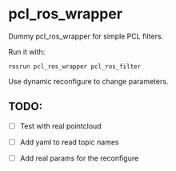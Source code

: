 # pcl_ros_wrapper

Dummy pcl_ros_wrapper for simple PCL filters. 

Run it with: 
```
rosrun pcl_ros_wrapper pcl_ros_filter
```

Use dynamic reconfigure to change parameters. 


## TODO: 
- [ ] Test with real pointcloud
- [ ] Add yaml to read topic names 
- [ ] Add real params for the reconfigure

